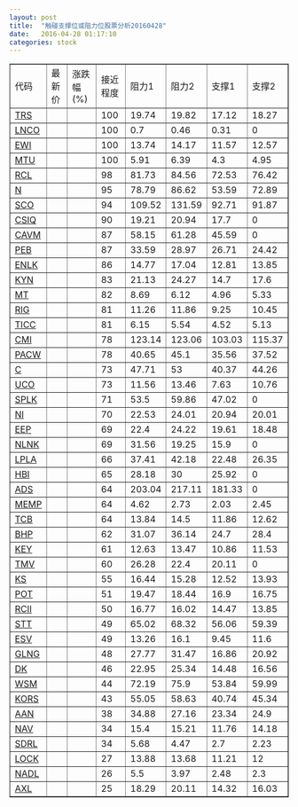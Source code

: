 ```yaml
---
layout: post
title:  "触碰支撑位或阻力位股票分析20160428"
date:   2016-04-28 01:17:10
categories: stock
---
```

<script type="text/javascript">
var stockList = []
stockList.push('gb_trs');
stockList.push('gb_lnco');
stockList.push('gb_ewi');
stockList.push('gb_mtu');
stockList.push('gb_rcl');
stockList.push('gb_n');
stockList.push('gb_sco');
stockList.push('gb_csiq');
stockList.push('gb_cavm');
stockList.push('gb_peb');
stockList.push('gb_enlk');
stockList.push('gb_kyn');
stockList.push('gb_mt');
stockList.push('gb_rig');
stockList.push('gb_ticc');
stockList.push('gb_cmi');
stockList.push('gb_pacw');
stockList.push('gb_c');
stockList.push('gb_uco');
stockList.push('gb_splk');
stockList.push('gb_ni');
stockList.push('gb_eep');
stockList.push('gb_nlnk');
stockList.push('gb_lpla');
stockList.push('gb_hbi');
stockList.push('gb_ads');
stockList.push('gb_memp');
stockList.push('gb_tcb');
stockList.push('gb_bhp');
stockList.push('gb_key');
stockList.push('gb_tmv');
stockList.push('gb_ks');
stockList.push('gb_pot');
stockList.push('gb_rcii');
stockList.push('gb_stt');
stockList.push('gb_esv');
stockList.push('gb_glng');
stockList.push('gb_dk');
stockList.push('gb_wsm');
stockList.push('gb_kors');
stockList.push('gb_aan');
stockList.push('gb_nav');
stockList.push('gb_sdrl');
stockList.push('gb_lock');
stockList.push('gb_nadl');
stockList.push('gb_axl');
</script>
<table border="1">
 <tr>
 <td>代码</td>
 <td>最新价</td>
 <td>涨跌幅(%)</td>
 <td>接近程度</td>
 <td>阻力1</td>
 <td>阻力2</td>
 <td>支撑1</td>
 <td>支撑2</td>
</tr>
  <tr id="trs" class="green">
  <td><a href="http://stock.finance.sina.com.cn/usstock/quotes/TRS.html" target="_blank">TRS</a></td><td></td><td></td><td>100</td><td>19.74</td><td>19.82</td><td>17.12</td><td>18.27</td></tr>
  <tr id="lnco" class="red">
  <td><a href="http://stock.finance.sina.com.cn/usstock/quotes/LNCO.html" target="_blank">LNCO</a></td><td></td><td></td><td>100</td><td>0.7</td><td>0.46</td><td>0.31</td><td>0</td></tr>
  <tr id="ewi" class="green">
  <td><a href="http://stock.finance.sina.com.cn/usstock/quotes/EWI.html" target="_blank">EWI</a></td><td></td><td></td><td>100</td><td>13.74</td><td>14.17</td><td>11.57</td><td>12.57</td></tr>
  <tr id="mtu" class="green">
  <td><a href="http://stock.finance.sina.com.cn/usstock/quotes/MTU.html" target="_blank">MTU</a></td><td></td><td></td><td>100</td><td>5.91</td><td>6.39</td><td>4.3</td><td>4.95</td></tr>
  <tr id="rcl" class="green">
  <td><a href="http://stock.finance.sina.com.cn/usstock/quotes/RCL.html" target="_blank">RCL</a></td><td></td><td></td><td>98</td><td>81.73</td><td>84.56</td><td>72.53</td><td>76.42</td></tr>
  <tr id="n" class="red">
  <td><a href="http://stock.finance.sina.com.cn/usstock/quotes/N.html" target="_blank">N</a></td><td></td><td></td><td>95</td><td>78.79</td><td>86.62</td><td>53.59</td><td>72.89</td></tr>
  <tr id="sco" class="green">
  <td><a href="http://stock.finance.sina.com.cn/usstock/quotes/SCO.html" target="_blank">SCO</a></td><td></td><td></td><td>94</td><td>109.52</td><td>131.59</td><td>92.71</td><td>91.87</td></tr>
  <tr id="csiq" class="red">
  <td><a href="http://stock.finance.sina.com.cn/usstock/quotes/CSIQ.html" target="_blank">CSIQ</a></td><td></td><td></td><td>90</td><td>19.21</td><td>20.94</td><td>17.7</td><td>0</td></tr>
  <tr id="cavm" class="red">
  <td><a href="http://stock.finance.sina.com.cn/usstock/quotes/CAVM.html" target="_blank">CAVM</a></td><td></td><td></td><td>87</td><td>58.15</td><td>61.28</td><td>45.59</td><td>0</td></tr>
  <tr id="peb" class="red">
  <td><a href="http://stock.finance.sina.com.cn/usstock/quotes/PEB.html" target="_blank">PEB</a></td><td></td><td></td><td>87</td><td>33.59</td><td>28.97</td><td>26.71</td><td>24.42</td></tr>
  <tr id="enlk" class="green">
  <td><a href="http://stock.finance.sina.com.cn/usstock/quotes/ENLK.html" target="_blank">ENLK</a></td><td></td><td></td><td>86</td><td>14.77</td><td>17.04</td><td>12.81</td><td>13.85</td></tr>
  <tr id="kyn" class="green">
  <td><a href="http://stock.finance.sina.com.cn/usstock/quotes/KYN.html" target="_blank">KYN</a></td><td></td><td></td><td>83</td><td>21.13</td><td>24.27</td><td>14.7</td><td>17.6</td></tr>
  <tr id="mt" class="green">
  <td><a href="http://stock.finance.sina.com.cn/usstock/quotes/MT.html" target="_blank">MT</a></td><td></td><td></td><td>82</td><td>8.69</td><td>6.12</td><td>4.96</td><td>5.33</td></tr>
  <tr id="rig" class="green">
  <td><a href="http://stock.finance.sina.com.cn/usstock/quotes/RIG.html" target="_blank">RIG</a></td><td></td><td></td><td>81</td><td>11.26</td><td>11.86</td><td>9.25</td><td>10.45</td></tr>
  <tr id="ticc" class="green">
  <td><a href="http://stock.finance.sina.com.cn/usstock/quotes/TICC.html" target="_blank">TICC</a></td><td></td><td></td><td>81</td><td>6.15</td><td>5.54</td><td>4.52</td><td>5.13</td></tr>
  <tr id="cmi" class="green">
  <td><a href="http://stock.finance.sina.com.cn/usstock/quotes/CMI.html" target="_blank">CMI</a></td><td></td><td></td><td>78</td><td>123.14</td><td>123.06</td><td>103.03</td><td>115.37</td></tr>
  <tr id="pacw" class="red">
  <td><a href="http://stock.finance.sina.com.cn/usstock/quotes/PACW.html" target="_blank">PACW</a></td><td></td><td></td><td>78</td><td>40.65</td><td>45.1</td><td>35.56</td><td>37.52</td></tr>
  <tr id="c" class="red">
  <td><a href="http://stock.finance.sina.com.cn/usstock/quotes/C.html" target="_blank">C</a></td><td></td><td></td><td>73</td><td>47.71</td><td>53</td><td>40.37</td><td>44.26</td></tr>
  <tr id="uco" class="green">
  <td><a href="http://stock.finance.sina.com.cn/usstock/quotes/UCO.html" target="_blank">UCO</a></td><td></td><td></td><td>73</td><td>11.56</td><td>13.46</td><td>7.63</td><td>10.76</td></tr>
  <tr id="splk" class="red">
  <td><a href="http://stock.finance.sina.com.cn/usstock/quotes/SPLK.html" target="_blank">SPLK</a></td><td></td><td></td><td>71</td><td>53.5</td><td>59.86</td><td>47.02</td><td>0</td></tr>
  <tr id="ni" class="red">
  <td><a href="http://stock.finance.sina.com.cn/usstock/quotes/NI.html" target="_blank">NI</a></td><td></td><td></td><td>70</td><td>22.53</td><td>24.01</td><td>20.94</td><td>20.01</td></tr>
  <tr id="eep" class="red">
  <td><a href="http://stock.finance.sina.com.cn/usstock/quotes/EEP.html" target="_blank">EEP</a></td><td></td><td></td><td>69</td><td>22.4</td><td>24.22</td><td>19.61</td><td>18.48</td></tr>
  <tr id="nlnk" class="green">
  <td><a href="http://stock.finance.sina.com.cn/usstock/quotes/NLNK.html" target="_blank">NLNK</a></td><td></td><td></td><td>69</td><td>31.56</td><td>19.25</td><td>15.9</td><td>0</td></tr>
  <tr id="lpla" class="green">
  <td><a href="http://stock.finance.sina.com.cn/usstock/quotes/LPLA.html" target="_blank">LPLA</a></td><td></td><td></td><td>66</td><td>37.41</td><td>42.18</td><td>22.48</td><td>26.35</td></tr>
  <tr id="hbi" class="red">
  <td><a href="http://stock.finance.sina.com.cn/usstock/quotes/HBI.html" target="_blank">HBI</a></td><td></td><td></td><td>65</td><td>28.18</td><td>30</td><td>25.92</td><td>0</td></tr>
  <tr id="ads" class="red">
  <td><a href="http://stock.finance.sina.com.cn/usstock/quotes/ADS.html" target="_blank">ADS</a></td><td></td><td></td><td>64</td><td>203.04</td><td>217.11</td><td>181.33</td><td>0</td></tr>
  <tr id="memp" class="red">
  <td><a href="http://stock.finance.sina.com.cn/usstock/quotes/MEMP.html" target="_blank">MEMP</a></td><td></td><td></td><td>64</td><td>4.62</td><td>2.73</td><td>2.03</td><td>2.45</td></tr>
  <tr id="tcb" class="red">
  <td><a href="http://stock.finance.sina.com.cn/usstock/quotes/TCB.html" target="_blank">TCB</a></td><td></td><td></td><td>64</td><td>13.84</td><td>14.5</td><td>11.86</td><td>12.62</td></tr>
  <tr id="bhp" class="red">
  <td><a href="http://stock.finance.sina.com.cn/usstock/quotes/BHP.html" target="_blank">BHP</a></td><td></td><td></td><td>62</td><td>31.07</td><td>36.14</td><td>24.7</td><td>28.4</td></tr>
  <tr id="key" class="red">
  <td><a href="http://stock.finance.sina.com.cn/usstock/quotes/KEY.html" target="_blank">KEY</a></td><td></td><td></td><td>61</td><td>12.63</td><td>13.47</td><td>10.86</td><td>11.53</td></tr>
  <tr id="tmv" class="red">
  <td><a href="http://stock.finance.sina.com.cn/usstock/quotes/TMV.html" target="_blank">TMV</a></td><td></td><td></td><td>60</td><td>26.28</td><td>22.4</td><td>20.11</td><td>0</td></tr>
  <tr id="ks" class="red">
  <td><a href="http://stock.finance.sina.com.cn/usstock/quotes/KS.html" target="_blank">KS</a></td><td></td><td></td><td>55</td><td>16.44</td><td>15.28</td><td>12.52</td><td>13.93</td></tr>
  <tr id="pot" class="red">
  <td><a href="http://stock.finance.sina.com.cn/usstock/quotes/POT.html" target="_blank">POT</a></td><td></td><td></td><td>51</td><td>19.47</td><td>18.44</td><td>16.9</td><td>16.75</td></tr>
  <tr id="rcii" class="red">
  <td><a href="http://stock.finance.sina.com.cn/usstock/quotes/RCII.html" target="_blank">RCII</a></td><td></td><td></td><td>50</td><td>16.77</td><td>16.02</td><td>14.47</td><td>13.85</td></tr>
  <tr id="stt" class="red">
  <td><a href="http://stock.finance.sina.com.cn/usstock/quotes/STT.html" target="_blank">STT</a></td><td></td><td></td><td>49</td><td>65.02</td><td>68.32</td><td>56.06</td><td>59.39</td></tr>
  <tr id="esv" class="green">
  <td><a href="http://stock.finance.sina.com.cn/usstock/quotes/ESV.html" target="_blank">ESV</a></td><td></td><td></td><td>49</td><td>13.26</td><td>16.1</td><td>9.45</td><td>11.6</td></tr>
  <tr id="glng" class="green">
  <td><a href="http://stock.finance.sina.com.cn/usstock/quotes/GLNG.html" target="_blank">GLNG</a></td><td></td><td></td><td>48</td><td>27.77</td><td>31.47</td><td>16.86</td><td>20.92</td></tr>
  <tr id="dk" class="green">
  <td><a href="http://stock.finance.sina.com.cn/usstock/quotes/DK.html" target="_blank">DK</a></td><td></td><td></td><td>46</td><td>22.95</td><td>25.34</td><td>14.48</td><td>16.56</td></tr>
  <tr id="wsm" class="green">
  <td><a href="http://stock.finance.sina.com.cn/usstock/quotes/WSM.html" target="_blank">WSM</a></td><td></td><td></td><td>44</td><td>72.19</td><td>75.9</td><td>53.84</td><td>59.99</td></tr>
  <tr id="kors" class="green">
  <td><a href="http://stock.finance.sina.com.cn/usstock/quotes/KORS.html" target="_blank">KORS</a></td><td></td><td></td><td>43</td><td>55.05</td><td>58.63</td><td>40.74</td><td>45.34</td></tr>
  <tr id="aan" class="red">
  <td><a href="http://stock.finance.sina.com.cn/usstock/quotes/AAN.html" target="_blank">AAN</a></td><td></td><td></td><td>38</td><td>34.88</td><td>27.16</td><td>23.34</td><td>24.9</td></tr>
  <tr id="nav" class="red">
  <td><a href="http://stock.finance.sina.com.cn/usstock/quotes/NAV.html" target="_blank">NAV</a></td><td></td><td></td><td>34</td><td>15.4</td><td>15.21</td><td>11.76</td><td>14.18</td></tr>
  <tr id="sdrl" class="red">
  <td><a href="http://stock.finance.sina.com.cn/usstock/quotes/SDRL.html" target="_blank">SDRL</a></td><td></td><td></td><td>34</td><td>5.68</td><td>4.47</td><td>2.7</td><td>2.23</td></tr>
  <tr id="lock" class="red">
  <td><a href="http://stock.finance.sina.com.cn/usstock/quotes/LOCK.html" target="_blank">LOCK</a></td><td></td><td></td><td>27</td><td>13.88</td><td>13.68</td><td>11.21</td><td>12</td></tr>
  <tr id="nadl" class="red">
  <td><a href="http://stock.finance.sina.com.cn/usstock/quotes/NADL.html" target="_blank">NADL</a></td><td></td><td></td><td>26</td><td>5.5</td><td>3.97</td><td>2.48</td><td>2.3</td></tr>
  <tr id="axl" class="green">
  <td><a href="http://stock.finance.sina.com.cn/usstock/quotes/AXL.html" target="_blank">AXL</a></td><td></td><td></td><td>25</td><td>18.29</td><td>20.11</td><td>14.32</td><td>16.03</td></tr>
</table>
